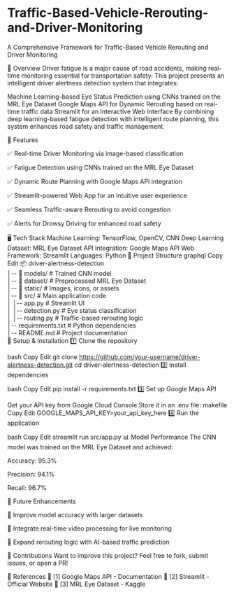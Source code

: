 # Traffic-Based-Vehicle-Rerouting-and-Driver-Monitoring
A Comprehensive Framework for Traffic-Based Vehicle Rerouting and Driver Monitoring 

🚀 Overview
Driver fatigue is a major cause of road accidents, making real-time monitoring essential for transportation safety. This project presents an intelligent driver alertness detection system that integrates:

Machine Learning-based Eye Status Prediction using CNNs trained on the MRL Eye Dataset
Google Maps API for Dynamic Rerouting based on real-time traffic data
Streamlit for an Interactive Web Interface
By combining deep learning-based fatigue detection with intelligent route planning, this system enhances road safety and traffic management.

🔑 Features

✅ Real-time Driver Monitoring via image-based classification

✅ Fatigue Detection using CNNs trained on the MRL Eye Dataset

✅ Dynamic Route Planning with Google Maps API integration

✅ Streamlit-powered Web App for an intuitive user experience

✅ Seamless Traffic-aware Rerouting to avoid congestion

✅ Alerts for Drowsy Driving for enhanced road safety


🖥️ Tech Stack
Machine Learning: TensorFlow, OpenCV, CNN
Deep Learning Dataset: MRL Eye Dataset
API Integration: Google Maps API
Web Framework: Streamlit
Languages: Python
📂 Project Structure
graphql
Copy
Edit
📦 driver-alertness-detection  
│-- 📂 models/            # Trained CNN model  
│-- 📂 dataset/           # Preprocessed MRL Eye Dataset  
│-- 📂 static/            # Images, icons, or assets  
│-- 📂 src/               # Main application code  
│   │-- app.py            # Streamlit UI  
│   │-- detection.py      # Eye status classification  
│   │-- routing.py        # Traffic-based rerouting logic  
│-- requirements.txt      # Python dependencies  
│-- README.md             # Project documentation  
🔧 Setup & Installation
1️⃣ Clone the repository

bash
Copy
Edit
git clone https://github.com/your-username/driver-alertness-detection.git
cd driver-alertness-detection
2️⃣ Install dependencies

bash
Copy
Edit
pip install -r requirements.txt
3️⃣ Set up Google Maps API

Get your API key from Google Cloud Console
Store it in an .env file:
makefile
Copy
Edit
GOOGLE_MAPS_API_KEY=your_api_key_here
4️⃣ Run the application

bash
Copy
Edit
streamlit run src/app.py
📊 Model Performance
The CNN model was trained on the MRL Eye Dataset and achieved:

Accuracy: 95.3%

Precision: 94.1%

Recall: 96.7%

📌 Future Enhancements

🔹 Improve model accuracy with larger datasets

🔹 Integrate real-time video processing for live monitoring

🔹 Expand rerouting logic with AI-based traffic prediction

🤝 Contributions
Want to improve this project? Feel free to fork, submit issues, or open a PR!

📜 References
📄 [1] Google Maps API - Documentation
📄 [2] Streamlit - Official Website
📄 [3] MRL Eye Dataset - Kaggle

